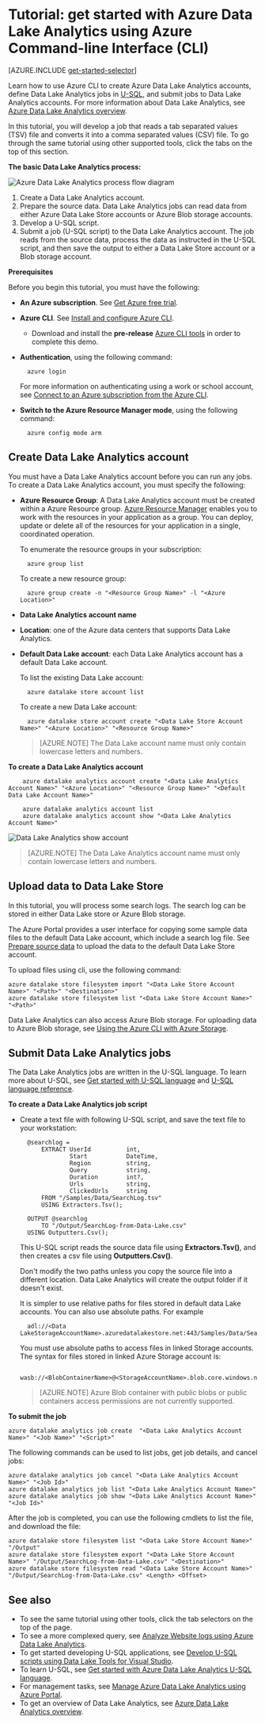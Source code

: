 <properties 
   pageTitle="Get started with Azure Data Lake Analytics using Azure Command-line Interface | Microsoft Azure" 
   description="Learn how to use the Azure Command-line Interface to create a Data Lake Store account, create a Data Lake Analytics job using U-SQL, and submit the job. " 
   services="data-lake-analytics" 
   documentationCenter="" 
   authors="mumian" 
   manager="paulettm" 
   editor="cgronlun"/>
 
<tags
   ms.service="data-lake-analytics"
   ms.devlang="na"
   ms.topic="article"
   ms.tgt_pltfrm="na"
   ms.workload="big-data" 
   ms.date="11/02/2015"
   ms.author="jgao"/>

# Tutorial: get started with Azure Data Lake Analytics using Azure Command-line Interface (CLI)

[AZURE.INCLUDE [get-started-selector](../../includes/data-lake-analytics-selector-get-started.md)]


Learn how to use Azure CLI to create Azure Data Lake Analytics accounts, define Data Lake Analytics
jobs in [U-SQL](data-lake-analytics-u-sql-get-started.md), and submit jobs to Data Lake Analytics accounts. For more 
information about Data Lake Analytics, see [Azure Data Lake Analytics overview](data-lake-analytics-overview.md).

In this tutorial, you will develop a job that reads a tab separated values (TSV) file and converts it into a comma 
separated values (CSV) file. To go through the same tutorial using other supported tools, click the tabs on the top of this section.

**The basic Data Lake Analytics process:**

![Azure Data Lake Analytics process flow diagram](./media/data-lake-analytics-get-started-portal/data-lake-analytics-process.png)

1. Create a Data Lake Analytics account.
2. Prepare the source data. Data Lake Analytics jobs can read data from either Azure Data Lake Store accounts or Azure Blob storage accounts.   
3. Develop a U-SQL script.
4. Submit a job (U-SQL script) to the Data Lake Analytics account. The job reads from the source data, process the data as instructed 
in the U-SQL script, and then save the output to either a Data Lake Store account or a Blob storage account.

**Prerequisites**

Before you begin this tutorial, you must have the following:

- **An Azure subscription**. See [Get Azure free trial](https://azure.microsoft.com/pricing/free-trial/).
- **Azure CLI**. See [Install and configure Azure CLI](xplat-cli.md).
    - Download and install the **pre-release** [Azure CLI tools](https://github.com/MicrosoftBigData/AzureDataLake/releases) in order to complete this demo.
- **Authentication**, using the following command:

        azure login
    For more information on authenticating using a work or school account, see [Connect to an Azure subscription from the Azure CLI](xplat-cli-connect.md).
- **Switch to the Azure Resource Manager mode**, using the following command:

        azure config mode arm
        
## Create Data Lake Analytics account

You must have a Data Lake Analytics account before you can run any jobs. To create a Data Lake Analytics account, you must specify the following:

- **Azure Resource Group**: A Data Lake Analytics account must be created within a Azure Resource group. [Azure Resource Manager](resource-group-overview.md) enables you to work with the resources in your application as a group. You can deploy, update or delete all of the resources for your application in a single, coordinated operation.  

    To enumerate the resource groups in your subscription:
    
        azure group list 
    
    To create a new resource group:

        azure group create -n "<Resource Group Name>" -l "<Azure Location>"

- **Data Lake Analytics account name**
- **Location**: one of the Azure data centers that supports Data Lake Analytics.
- **Default Data Lake account**: each Data Lake Analytics account has a default Data Lake account.

    To list the existing Data Lake account:
    
        azure datalake store account list

    To create a new Data Lake account:

        azure datalake store account create "<Data Lake Store Account Name>" "<Azure Location>" "<Resource Group Name>"

    > [AZURE.NOTE] The Data Lake account name must only contain lowercase letters and numbers.



**To create a Data Lake Analytics account**

        azure datalake analytics account create "<Data Lake Analytics Account Name>" "<Azure Location>" "<Resource Group Name>" "<Default Data Lake Account Name>"

        azure datalake analytics account list
        azure datalake analytics account show "<Data Lake Analytics Account Name>"          

![Data Lake Analytics show account](./media/data-lake-analytics-get-started-cli/data-lake-analytics-show-account-cli.png)

> [AZURE.NOTE] The Data Lake Analytics account name must only contain lowercase letters and numbers.


## Upload data to Data Lake Store

In this tutorial, you will process some search logs.  The search log can be stored in either Data Lake store or Azure Blob storage. 

The Azure Portal provides a user interface for copying some sample data files to the default Data Lake account, which include a search log file. See [Prepare source data](data-lake-analytics-get-started-portal.md#prepare-source-data) to upload the data to the default Data Lake Store account.

To upload files using cli, use the following command:

    azure datalake store filesystem import "<Data Lake Store Account Name>" "<Path>" "<Destination>"
    azure datalake store filesystem list "<Data Lake Store Account Name>" "<Path>"

Data Lake Analytics can also access Azure Blob storage.  For uploading data to Azure Blob storage, see [Using the Azure CLI with Azure Storage](storage-azure-cli.md).

## Submit Data Lake Analytics jobs

The Data Lake Analytics jobs are written in the U-SQL language. To learn more about U-SQL, see [Get started with U-SQL language](data-lake-analytics-u-sql-get-started.md) and [U-SQL language reference](http://go.microsoft.com/fwlink/?LinkId=691348).

**To create a Data Lake Analytics job script**

- Create a text file with following U-SQL script, and save the text file to your workstation:

        @searchlog =
            EXTRACT UserId          int,
                    Start           DateTime,
                    Region          string,
                    Query           string,
                    Duration        int?,
                    Urls            string,
                    ClickedUrls     string
            FROM "/Samples/Data/SearchLog.tsv"
            USING Extractors.Tsv();
        
        OUTPUT @searchlog   
            TO "/Output/SearchLog-from-Data-Lake.csv"
        USING Outputters.Csv();

    This U-SQL script reads the source data file using **Extractors.Tsv()**, and then creates a csv file using **Outputters.Csv()**. 
    
    Don't modify the two paths unless you copy the source file into a different location.  Data Lake Analytics will create the output folder if it doesn't exist.
    
    It is simpler to use relative paths for files stored in default data Lake accounts. You can also use absolute paths.  For example 
    
        adl://<Data LakeStorageAccountName>.azuredatalakestore.net:443/Samples/Data/SearchLog.tsv
        
    You must use absolute paths to access files in linked Storage accounts.  The syntax for files stored in linked Azure Storage account is:
    
        wasb://<BlobContainerName>@<StorageAccountName>.blob.core.windows.net/Samples/Data/SearchLog.tsv

    >[AZURE.NOTE] Azure Blob container with public blobs or public containers access permissions are not currently supported.      

    
**To submit the job**


    azure datalake analytics job create  "<Data Lake Analytics Account Name>" "<Job Name>" "<Script>"
    
    
The following commands can be used to list jobs, get job details, and cancel jobs:

    azure datalake analytics job cancel "<Data Lake Analytics Account Name>" "<Job Id>"
    azure datalake analytics job list "<Data Lake Analytics Account Name>"
    azure datalake analytics job show "<Data Lake Analytics Account Name>" "<Job Id>"

After the job is completed, you can use the following cmdlets to list the file, and download the file:
    
    azure datalake store filesystem list "<Data Lake Store Account Name>" "/Output"
    azure datalake store filesystem export "<Data Lake Store Account Name>" "/Output/SearchLog-from-Data-Lake.csv" "<Destination>"
    azure datalake store filesystem read "<Data Lake Store Account Name>" "/Output/SearchLog-from-Data-Lake.csv" <Length> <Offset>

## See also

- To see the same tutorial using other tools, click the tab selectors on the top of the page.
- To see a more complexed query, see [Analyze Website logs using Azure Data Lake Analytics](data-lake-analytics-analyze-weblogs.md).
- To get started developing U-SQL applications, see [Develop U-SQL scripts using Data Lake Tools for Visual Studio](data-lake-analytics-data-lake-tools-get-started.md).
- To learn U-SQL, see [Get started with Azure Data Lake Analytics U-SQL language](data-lake-analytics-u-sql-get-started.md).
- For management tasks, see [Manage Azure Data Lake Analytics using Azure Portal](data-lake-analytics-manage-use-portal.md).
- To get an overview of Data Lake Analytics, see [Azure Data Lake Analytics overview](data-lake-analytics-overview.md).


